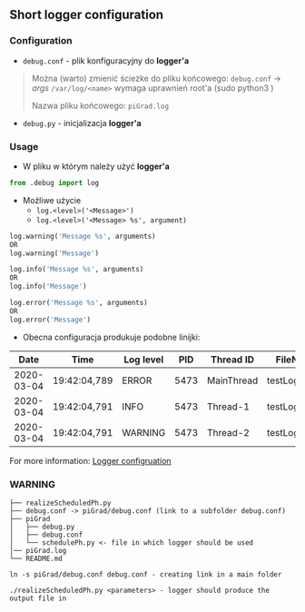 ## Short logger configuration

### Configuration
* `debug.conf` - plik konfiguracyjny do __logger'a__
> Można (warto) zmienić ścieżke do pliku końcowego: `debug.conf` ->  *args*
> `/var/log/<name>` wymaga uprawnień root'a (sudo python3 <filename>)
>
> Nazwa pliku końcowego: `piGrad.log`
* `debug.py` - inicjalizacja __logger'a__

### Usage
* W pliku w którym należy użyć __logger'a__

```python
from .debug import log
```

* Możliwe użycie 
  * `log.<level>('<Message>')`
  * `log.<level>('<Message> %s', argument)`


```python
log.warning('Message %s', arguments)
OR
log.warning('Message')

log.info('Message %s', arguments)
OR
log.info('Message')

log.error('Message %s', arguments)
OR
log.error('Message')
```

* Obecna configuracja produkuje podobne linijki:

|Date       | Time         | Log level | PID  | Thread ID | FileName      | FuncName | Message  |
|-----------|--------------|-----------|------|-----------|---------------|----------|----------|
|2020-03-04 | 19:42:04,789 | ERROR     | 5473 |MainThread | testLogger.py | logInfo: | I'm there|
|2020-03-04|19:42:04,791   |INFO       |5473  |Thread-1   |testLogger.py  |logInfo:  |I'm there |
|2020-03-04|19:42:04,791   |WARNING    |5473  |Thread-2   |testLogger.py  |logInfo:  |I'm there |

For more information:
[Logger configruation](https://docs.python.org/3/library/logging.html)

### WARNING
```
├── realizeScheduledPh.py
├── debug.conf -> piGrad/debug.conf (link to a subfolder debug.conf)
├── piGrad
│   ├── debug.py
│   ├── debug.conf
│   └── schedulePh.py <- file in which logger should be used
│── piGrad.log
└── README.md

ln -s piGrad/debug.conf debug.conf - creating link in a main folder

./realizeScheduledPh.py <parameters> - logger should produce the output file in
```
